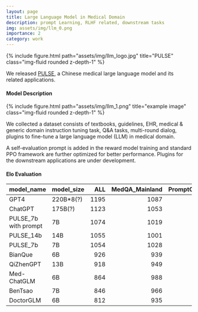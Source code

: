 ```yaml
---
layout: page
title: Large Language Model in Medical Domain
description: prompt Learning, RLHF related, downstream tasks
img: assets/img/llm_0.png
importance: 2
category: work
---
```



<div class="row">
    <div class="col-sm mt-3 mt-md-0">
        {% include figure.html path="assets/img/llm_logo.jpg" title="PULSE" class="img-fluid rounded z-depth-1" %}
    </div>
</div>

We released [PULSE](https://github.com/openmedlab/PULSE), a Chinese medical large language model and its related applications.


#### Model Description

<div class="row">
    <div class="col-sm mt-3 mt-md-0">
        {% include figure.html path="assets/img/llm_1.png" title="example image" class="img-fluid rounded z-depth-1" %}
    </div>
</div>

We collected a dataset consists of textbooks, guidelines, EHR, medical & generic domain instruction tuning task, Q&A tasks, multi-round dialog, plugins to fine-tune a large language model (LLM) in medical domain.

A self-evaluation prompt is added in the reward model training and standard PPO framework are further optimized for better performance. Plugins for the downstream applications are under development.


#### Elo Evaluation
| model_name                    | model_size   |   ALL |   MedQA_Mainland |   PromptCBLUE |   webMedQA |
|:------------------------------|:-------------|------:|-----------------:|--------------:|-----------:|
| GPT4                          | 220B*8(?)    |  1195 |             1087 |          1134 |       1107 |
| ChatGPT                       | 175B(?)      |  1123 |             1053 |          1089 |       1067 |
| PULSE_7b with prompt          | 7B           |  1074 |             1019 |          1047 |       1060 |
| PULSE_14b                     | 14B          |  1055 |             1001 |          1037 |       1056 |
| PULSE_7b                      | 7B           |  1054 |             1028 |          1037 |       1030 |
| BianQue                       | 6B           |   926 |              939 |           920 |       1011 |
| QiZhenGPT                     | 13B          |   918 |              949 |           935 |        974 |
| Med-ChatGLM                   | 6B           |   864 |              988 |           921 |        859 |
| BenTsao                       | 7B           |   846 |              966 |           913 |        859 |
| DoctorGLM                     | 6B           |   812 |              935 |           891 |        856 |